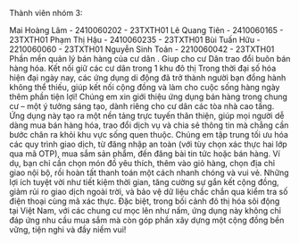 Thành viên nhóm 3:

Mai Hoàng Lâm - 2410060202 - 23TXTH01
Lê Quang Tiên - 2410060165 - 23TXTH01
Phạm Thị Hậu - 2410060235 - 23TXTH01
Bùi Tuấn Hữu - 2210060060 - 23TXTH01
Nguyễn Sinh Toản - 2210060042 - 23TXTH01
Phần mền quản lý bán hàng của cư dân . Giup cho cư Dân trao đổi buôn bán hàng hóa. Kết nối giữ các cư dân trong 1 khu đô thị Trong thời đại số hóa hiện đại ngày nay, các ứng dụng di động đã trở thành người bạn đồng hành không thể thiếu, giúp kết nối cộng đồng và làm cho cuộc sống hàng ngày thêm phần tiện lợi! Chúng em xin giới thiệu ứng dụng bán hàng trong chung cư – một ý tưởng sáng tạo, dành riêng cho cư dân các tòa nhà cao tầng. Ứng dụng này tạo ra một nền tảng trực tuyến thân thiện, giúp mọi người dễ dàng mua bán hàng hóa, trao đổi dịch vụ và chia sẻ thông tin mà chẳng cần bước chân ra khỏi khu vực sống quen thuộc. Chúng em tập trung tối ưu hóa các quy trình giao dịch, từ đăng nhập an toàn (với tùy chọn xác thực hai lớp qua mã OTP), mua sắm sản phẩm, đến đăng bài tin tức hoặc bán hàng. Ví dụ, bạn chỉ cần chọn món đồ yêu thích, thêm vào giỏ hàng, chọn địa chỉ giao nội bộ, rồi hoàn tất thanh toán một cách nhanh chóng và vui vẻ. Những lợi ích tuyệt vời như tiết kiệm thời gian, tăng cường sự gắn kết cộng đồng, giảm rủi ro giao dịch ngoài trời, và bảo vệ dữ liệu chắc chắn qua kiểm tra số điện thoại cùng mã xác thực. Đặc biệt, trong bối cảnh đô thị hóa sôi động tại Việt Nam, với các chung cư mọc lên như nấm, ứng dụng này không chỉ đáp ứng nhu cầu mua sắm mà còn góp phần xây dựng một cộng đồng bền vững, tiện nghi và đầy niềm vui!
